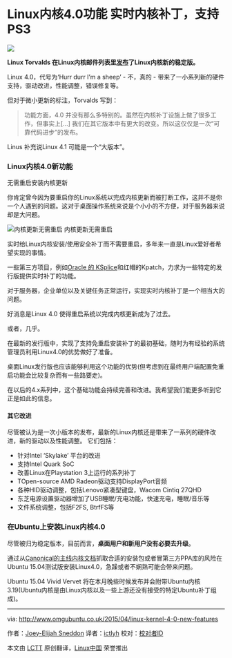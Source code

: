 Linux内核4.0功能 实时内核补丁，支持PS3 
================================================================================
![](http://www.omgubuntu.co.uk/wp-content/uploads/2011/10/tuxtuxtux.jpeg)

**Linux Torvalds 在Linux内核邮件列表里[发布][1]了Linux内核新的稳定版。**

Linux 4.0，代号为‘Hurr durr I’m a sheep’ - 不，真的 - 带来了一小系列新的硬件支持，驱动改进，性能调整，错误修复等。

但对于微小更新的标注，Torvalds 写到：

>功能方面，4.0 并没有那么多特别的。虽然在内核补丁设施上做了很多工作，但事实上[...] 我们在其它版本中有更大的改变。所以这仅仅是一次“可靠代码进步”的发布。

Linus 补充说Linux 4.1 可能是一个“大版本”。 

### Linux内核4.0新功能 ###

无需重启安装内核更新

你肯定曾今因为要重启你的Linux系统以完成内核更新而被打断工作，这并不是你一个人遇到的问题。这对于桌面操作系统来说是个小小的不方便，对于服务器来说却是大问题。

![内核更新无需重启](http://www.omgubuntu.co.uk/wp-content/uploads/2012/10/update.jpg)
内核更新无需重启

实时给Linux内核安装/使用安全补丁而不需要重启，多年来一直是Linux爱好者希望实现的事情。

一些第三方项目，例如[Oracle 的 KSplice][2]和红帽的Kpatch，力求为一些特定的发行版提供实时补丁的功能。

对于服务器，企业单位以及关键任务正常运行，实现实时内核补丁是一个相当大的问题。

好消息是Linux 4.0 使得重启系统以完成内核更新成为了过去。

或者，几乎。

在最新的发行版中，实现了支持免重启安装补丁的最初基础，随时为有经验的系统管理员利用Linux4.0的优势做好了准备。

桌面Linux发行版也应该能够利用这个功能的优势(但考虑到在最终用户端配置免重启功能会比较复杂而有一些路要走)。

在以后的4.x系列中，这个基础功能会持续完善和改进。我希望我们能更多听到它正是如此的信息。

#### 其它改进 ####

尽管被认为是一次小版本的发布，最新的Linux内核还是带来了一系列的硬件改进，新的驱动以及性能调整。
它们包括：


- 针对Intel ‘Skylake’ 平台的改进
- 支持Intel Quark SoC
- 改善Linux在Playstation 3上运行的系列补丁
- TOpen-source AMD Radeon驱动支持DisplayPort音频
- 各种HID驱动调整，包括Lenovo紧凑型键盘，Wacom Cintiq 27QHD
- 东芝电源设置驱动器增加了USB睡眠/充电功能，快速充电，睡眠/音乐等
- 文件系统调整，包括F2FS, BtrfFS等

### 在Ubuntu上安装Linux内核4.0 ###

尽管被归为稳定版本，目前而言，**桌面用户和新用户没有必要去升级**。

通过从[Canonical的主线内核文档][3]抓取合适的安装包或者冒第三方PPA库的风险在Ubuntu 15.04测试版安装Linux4.0，急躁或者不娴熟可能会带来问题。

Ubuntu 15.04 Vivid Vervet 将在本月晚些时候发布并会附带Ubuntu内核 3.19(Ubuntu内核是由Linux内核以及一些上游还没有接受的特定Ubuntu补丁组成)。

--------------------------------------------------------------------------------

via: http://www.omgubuntu.co.uk/2015/04/linux-kernel-4-0-new-features

作者：[Joey-Elijah Sneddon][a]
译者：[ictlyh](https://github.com/ictlyh)
校对：[校对者ID](https://github.com/校对者ID)

本文由 [LCTT](https://github.com/LCTT/TranslateProject) 原创翻译，[Linux中国](http://linux.cn/) 荣誉推出

[a]:https://plus.google.com/117485690627814051450/?rel=author
[1]:https://lkml.org/lkml/2015/4/12/178
[2]:http://www.omgubuntu.co.uk/2009/10/how-to-install-kernel-updates-without-rebooting
[3]:http://kernel.ubuntu.com/~kernel-ppa/mainline/?C=N;O=D